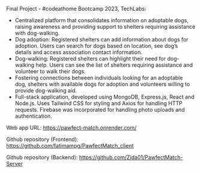Final Project - #codeathome Bootcamp 2023, TechLabs:  

- Centralized platform that consolidates information on adoptable dogs, raising awareness and providing support to shelters requiring assistance with dog-walking.
- Dog adoption: Registered shelters can add information about dogs for adoption. Users can search for dogs based on location, see dog’s details and access association contact information.
- Dog-walking: Registered shelters can highlight their need for dog-walking help. Users can see the list of shelters requiring assistance and volunteer to walk their dogs.
- Fostering connections between individuals looking for an adoptable dog, shelters with available dogs for adoption and volunteers willing to provide dog-walking aid.
- Full-stack application, developed using MongoDB, Express.js, React and Node.js. Uses Tailwind CSS for styling and Axios for handling HTTP requests. Firebase was incorporated for handling photo uploads and authentication.

Web app URL: https://pawfect-match.onrender.com/  

Github repository (Frontend): https://github.com/fatimampg/PawfectMatch_client  

Github repository (Backend): https://github.com/Zida01/PawfectMatch-Server
